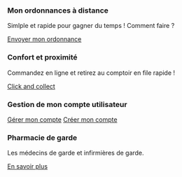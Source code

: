 <div class="container hidden-xs">
    <div class="ligne-marge">
        <div class="row carre-wrapper">
            <div class="col-md-3 ligne-icone carre-bleu animated flipInY go">
                <i class="fa fa-file-text-o"></i>
                <h3>Mon ordonnances à distance</h3>
                <p>Simlple et rapide pour gagner du temps ! Comment faire ?</p>
                <a href="/Ordonnances" class="btn btn-white">Envoyer mon ordonnance</a>
            </div>
            <div class="col-md-3 ligne-icone carre-vert animated flipInY delay-250 go">
                <i class="fa fa-desktop"></i>
                <h3>Confort et proximité</h3>
                <p>Commandez en ligne et retirez au comptoir en file rapide !</p>
                <a href="/Parapharmacie"  class="btn btn-white">Click and collect</a>
            </div>
            <div class="col-md-3 ligne-icone carre-orange animated flipInY delay-500 go">
                <i class="fa fa-user-plus"></i>
                <h3>Gestion de mon compte utilisateur</h3>
                <a href="/Mon-compte"  class="btn btn-white" style="margin-bottom: 5px;">Gérer mon compte</a>
                <a href="/Mon-compte"  class="btn btn-white">Créer mon compte</a>
            </div>
            <div class="col-md-3 ligne-icone carre-bleu animated flipInY delay-750 go">
                <i class="fa fa-plus-square"></i>
                <h3>Pharmacie de garde</h3>
                <p>Les médecins de garde et infirmières de garde.</p>
                <a href="/Contact"  class="btn btn-white">En savoir plus</a>
            </div>
        </div>
    </div>
</div>